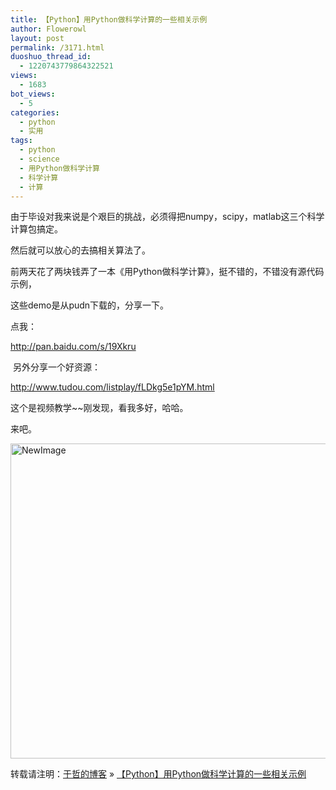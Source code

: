```yaml
---
title: 【Python】用Python做科学计算的一些相关示例
author: Flowerowl
layout: post
permalink: /3171.html
duoshuo_thread_id:
  - 1220743779864322521
views:
  - 1683
bot_views:
  - 5
categories:
  - python
  - 实用
tags:
  - python
  - science
  - 用Python做科学计算
  - 科学计算
  - 计算
---
```

由于毕设对我来说是个艰巨的挑战，必须得把numpy，scipy，matlab这三个科学计算包搞定。

然后就可以放心的去搞相关算法了。

前两天花了两块钱弄了一本《用Python做科学计算》，挺不错的，不错没有源代码示例，

这些demo是从pudn下载的，分享一下。

点我：

<http://pan.baidu.com/s/19Xkru>

 另外分享一个好资源：

<http://www.tudou.com/listplay/fLDkg5e1pYM.html>

这个是视频教学~~刚发现，看我多好，哈哈。

来吧。

<img title="NewImage.png" src="http://lazynight.me/wp-content/uploads/2013/11/NewImage5.png" alt="NewImage" width="600" height="504" border="0" />

转载请注明：[于哲的博客][1] &raquo; [【Python】用Python做科学计算的一些相关示例][2]

 [1]: http://lazynight.me
 [2]: http://lazynight.me/3171.html